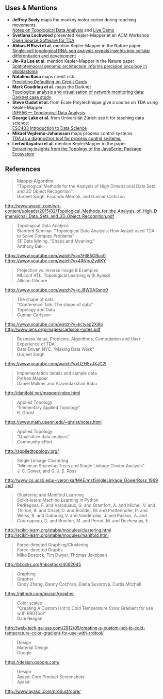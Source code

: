
## Uses & Mentions

- **Jeffrey Seely** maps the monkey motor cortex during reaching movements <br>[Notes on Topological Data Analysis](https://jsseely.github.io/notes/TDA/) and [Live Demo](http://www.columbia.edu/~jss2219/tda/m1_na_tt.html)
- **Svetlana Lockwood** presented Kepler-Mapper at an ACM Workshop <br>[Open Source Software for TDA](http://www.sci.utah.edu/~beiwang/acmbcbworkshop2016/slides/SvetlanaLockwood.pdf)
- **Abbas H Rizvi et al.** mention Kepler-Mapper in the Nature paper <br>[Single-cell topological RNA-seq analysis reveals insights into cellular differentiation and development](http://www.nature.com/nbt/journal/v35/n6/full/nbt.3854.html)
- **Jin-Ku Lee et al.** mention Kepler-Mapper in the Nature paper <br>[Spatiotemporal genomic architecture informs precision oncology in glioblastoma](http://palgrave.nature.com/ng/journal/v49/n4/full/ng.3806.html)
- **Natalino Busa** maps credit risk <br>[Predicting Defaulting on Credit Cards](https://www.linkedin.com/pulse/predicting-defaulting-credit-cards-natalino-busa)
- **Mark Coudriau et al.** maps the Darknet <br>[Topological analysis and visualisation of network monitoring data: Darknet case study](https://hal.inria.fr/hal-01403950/document)
- **Steve Oudot et al.** from École Polytechnique give a course on TDA using Kepler-Mapper: <br>[INF556 — Topological Data Analysis](https://moodle.polytechnique.fr/enrol/index.php?id=5053)
- **George Lake et al.** from Universität Zürich use it for teaching data science: <br>[ESC403 Introduction to Data Science](https://s3itwiki.uzh.ch/display/esc403fs2016/ESC403+Introduction+to+Data+Science+-+Spring+2016)
- **Mikael Vejdemo-Johansson** maps process control systems <br>[TDA as a diagnostics tool for process control systems.](http://cv.mikael.johanssons.org/talks/2016-05-epfl.pdf)
- **Lertwittayatrai et al.** mention KeplerMapper in the paper <br>[Extracting Insights from the Topology of the JavaScript Package Ecosystem](https://arxiv.org/abs/1710.00446)

## References

> Mapper Algorithm<br/>
> "Topological Methods for the Analysis of High Dimensional Data Sets and 3D Object Recognition"<br/>
> Gurjeet Singh, Facundo Mémoli, and Gunnar Carlsson

http://www.ayasdi.com/wp-content/uploads/2015/02/Topological_Methods_for_the_Analysis_of_High_Dimensional_Data_Sets_and_3D_Object_Recognition.pdf

> Topological Data Analysis<br/>
> Stanford Seminar. "Topological Data Analysis: How Ayasdi used TDA to Solve Complex Problems"<br/>
> SF Data Mining. "Shape and Meaning."<br/>
> Anthony Bak

https://www.youtube.com/watch?v=x3Hl85OBuc0<br/>
https://www.youtube.com/watch?v=4RNpuZydlKY

> Projection vs. Inverse image & Examples<br/>
> MLconf ATL. Topological Learning with Ayasdi<br/>
> Allison Gilmore

https://www.youtube.com/watch?v=cJ8W0ASsnp0

> The shape of data<br/>
> "Conference Talk. The shape of data"<br/>
> Topology and Data<br/>
> Gunnar Carlsson

https://www.youtube.com/watch?v=kctyag2Xi8o
http://www.ams.org/images/carlsson-notes.pdf

> Business Value, Problems, Algorithms, Computation and User Experience of TDA<br/>
> Data Driven NYC. "Making Data Work"<br/>
> Gurjeet Singh

https://www.youtube.com/watch?v=UZH5xJXJG2I

> Implementation details and sample data<br/>
> Python Mapper<br/>
> Daniel Müllner and Aravindakshan Babu

http://danifold.net/mapper/index.html

> Applied Topology<br/>
> "Elementary Applied Topology"<br/>
> R. Ghrist

https://www.math.upenn.edu/~ghrist/notes.html

> Applied Topology<br/>
> "Qualitative data analysis"<br/>
> Community effort

http://appliedtopology.org/

> Single Linkage Clustering<br/>
> "Minimum Spanning Trees and Single Linkage Cluster Analysis"<br/>
> J. C. Gower, and G. J. S. Ross

http://www.cs.ucsb.edu/~veronika/MAE/mstSingleLinkage_GowerRoss_1969.pdf

> Clustering and Manifold Learning<br/>
> Scikit-learn: Machine Learning in Python<br/>
> Pedregosa, F. and Varoquaux, G. and Gramfort, A. and Michel, V. and Thirion, B. and Grisel, O. and Blondel, M. and Prettenhofer, P. and Weiss, R. and Dubourg, V. and Vanderplas, J. and Passos, A. and Cournapeau, D. and Brucher, M. and Perrot, M. and Duchesnay, E.

http://scikit-learn.org/stable/modules/clustering.html<br/>
http://scikit-learn.org/stable/modules/manifold.html

> Force-directed Graphing/Clustering<br/>
> Force-directed Graphs<br/>
> Mike Bostock, Tim Dwyer, Thomas Jakobsen

http://bl.ocks.org/mbostock/4062045

> Graphing<br/>
> Grapher<br/>
> Cindy Zhang, Danny Cochran, Diana Suvorova, Curtis Mitchell

https://github.com/ayasdi/grapher

> Color scales<br/>
> "Creating A Custom Hot to Cold Temperature Color Gradient for use with RRDTool"<br/>
> Dale Reagan

http://web-tech.ga-usa.com/2012/05/creating-a-custom-hot-to-cold-temperature-color-gradient-for-use-with-rrdtool/

> Design<br/>
> Material Design<br/>
> Google

https://design.google.com/

> Design<br/>
> Ayasdi Core Product Screenshots<br/>
> Ayasdi

http://www.ayasdi.com/product/core/
